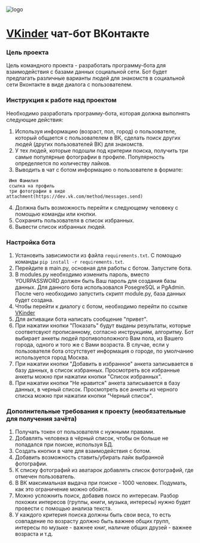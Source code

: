 <img  src="https://cdn.glitch.global/5045ed4d-89cd-4f64-80ba-25a2c76b94b7/bot.png?v=1651674003202"  alt="logo">

# [VKinder](https://vk.com/public213024441 "Сообщество VKinder")  чат-бот ВКонтакте

### Цель проекта

Цель командного проекта - разработать программу-бота для взаимодействия с базами данных социальной сети. Бот будет предлагать различные варианты людей для знакомств в социальной сети Вконтакте в виде диалога с пользователем.

### Инструкция к работе над проектом

Необходимо разработать программу-бота, которая должна выполнять следующие действия:
1. Используя информацию (возраст, пол, город) о пользователе, который общается с пользователем в ВК, сделать поиск других людей (других пользователей ВК) для знакомств.
2. У тех людей, которые подошли под критерии поиска, получить три самые популярные фотографии в профиле. Популярность определяется по количеству лайков.
3. Выводить в чат с ботом информацию о пользователе в формате:

```
 Имя Фамилия
 ссылка на профиль
 три фотографии в виде attachment(https://dev.vk.com/method/messages.send)
```

4. Должна быть возможность перейти к следующему человеку с помощью команды или кнопки.
5. Сохранить пользователя в список избранных.
6. Вывести список избранных людей.

 ### Настройка бота

1. Установить зависимости из файла `requirements.txt`. С помощью команды `pip install -r requirements.txt`.
2. Перейдите в main.py, основная для работы с ботом.  Запустите бота.
3. В modules.py необходимо изменить пароль, вместо YOURPASSWORD должен быть Ваш пароль для создания базы данных. Для данного бота использовался PosеgreSQL и PgAdmin. После чего необходимо запустить скрипт module.py, база данных будет создана.
4. Чтобы перейти к диалогу с ботом, необходимо перейти по ссылке [VKinder](https://vk.com/im?media=&sel=-213024441&v=)
5. Для активации бота написать сообщение "привет".
6. При нажатии кнопки "Показать" будут выданы результаты, которые соответсвуют прописанному, согласно инструкциям, алгоритму.
Бот выбирает анкеты людей противоположного Вам пола, из Вашего города, одного и того же с Вами возраста. В случае, если у пользователя бота отсутствует информация о городе, по умолчанию используется город Москва.
7. При нажатии кнопки "Добавить в избранное" анкета записывается в базу данных, в список избранных. Просмотреть все избранные анкеты можно при нажатии кнопки "Список избранных".
8. При нажатии кнопки "Не нравится" анкета записывается в базу данных, в черный список. Просмотреть все анкеты из черного списка можно при нажатии кнопки "Черный список".


### Дополнительные требования к проекту (необязательные для получения зачёта)

1. Получать токен от пользователя с нужными правами.
2. Добавлять человека в чёрный список, чтобы он больше не попадался при поиске, используя БД.
3. Создать кнопки в чате для взаимодействия с ботом.
4. Добавить возможность ставить/убирать лайк выбранной фотографии.
5. К списку фотографий из аватарок добавлять список фотографий, где отмечен пользователь.
6. В ВК максимальная выдача при поиске - 1000 человек. Подумать, как это ограничение можно обойти.
7. Можно усложнить поиск, добавив поиск по интересам. Разбор похожих интересов (группы, книги, музыка, интересы) нужно будет провести с помощью анализа текста.
8. У каждого критерия поиска должны быть свои веса, то есть совпадение по возрасту должно быть важнее общих групп, интересы по музыке - важнее книг, наличие общих друзей - важнее возраста и т.д.
